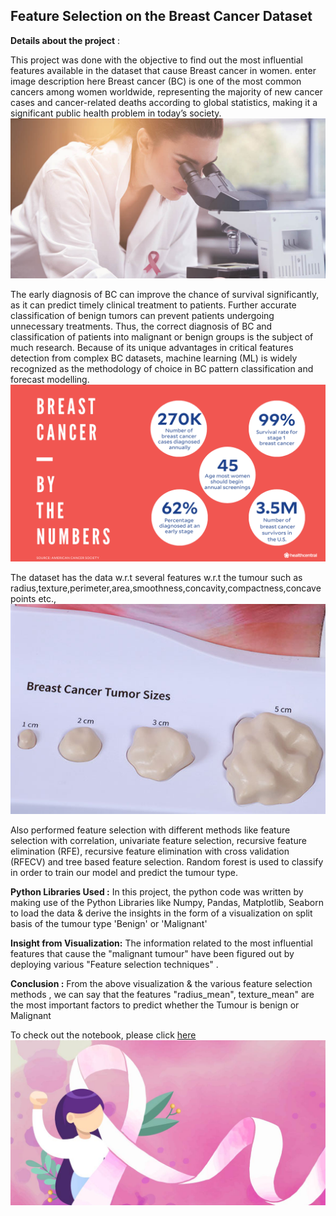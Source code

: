 ## Feature Selection on the Breast Cancer Dataset

**Details about the project** :

   This project was done with the objective to find out the most influential features available in the dataset that cause Breast cancer in women. enter image description here
   Breast cancer (BC) is one of the most common cancers among women worldwide, representing the majority of new cancer cases and cancer-related deaths according to global statistics, making it a significant public health problem in today’s society.
![enter image description here](https://github.com/Chetan-git2786/Feature-selection-with-Breast-Cancer-Dataset/blob/main/BC_Img1.png?raw=true)
    
  The early diagnosis of BC can improve the chance of survival significantly, as it can predict timely clinical treatment to patients. Further accurate classification of benign tumors can prevent patients undergoing unnecessary treatments. Thus, the correct diagnosis of BC and classification of patients into malignant or benign groups is the subject of much research. Because of its unique advantages in critical features detection from complex BC datasets, machine learning (ML) is widely recognized as the methodology of choice in BC pattern classification and forecast modelling.
  ![enter image description here](https://github.com/Chetan-git2786/Feature-selection-with-Breast-Cancer-Dataset/blob/main/BC_Img3.png?raw=true)
  
 The dataset has the data w.r.t  several features w.r.t the tumour such as radius,texture,perimeter,area,smoothness,concavity,compactness,concave points etc.,
 ![enter image description here](https://github.com/Chetan-git2786/Feature-selection-with-Breast-Cancer-Dataset/blob/main/BC_Img7.png?raw=true)
 
  Also performed feature selection with different methods like feature selection with correlation, univariate feature selection, recursive feature elimination (RFE), recursive feature elimination with cross validation (RFECV) and tree based feature selection. Random forest is used to classify in order to train our model and predict the tumour type.    

**Python Libraries Used :**
In this project, the python code was written by making use of the Python Libraries like Numpy, Pandas, Matplotlib, Seaborn to load the data & derive the insights in the form of a visualization on split basis of the tumour type 'Benign' or 'Malignant' 

  **Insight from Visualization:** 
     The information related to the most influential features that cause the "malignant tumour" have been figured out by deploying various "Feature selection techniques" .  
     
**Conclusion :** 
From the above visualization & the various feature selection methods , we can say that the features "radius_mean", texture_mean" are the most important factors to predict whether the Tumour is benign or Malignant

To check out the notebook, please click [here](https://github.com/Chetan-git2786/Feature-selection-with-Breast-Cancer-Dataset/blob/main/Feature_selection_on_Breast_Cancer_Dataset.ipynb)![enter image description here](https://github.com/Chetan-git2786/Feature-selection-with-Breast-Cancer-Dataset/blob/main/BC_Img2.png?raw=true)

